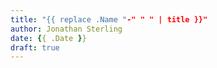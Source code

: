 ```yaml
---
title: "{{ replace .Name "-" " " | title }}"
author: Jonathan Sterling
date: {{ .Date }}
draft: true
---
```


